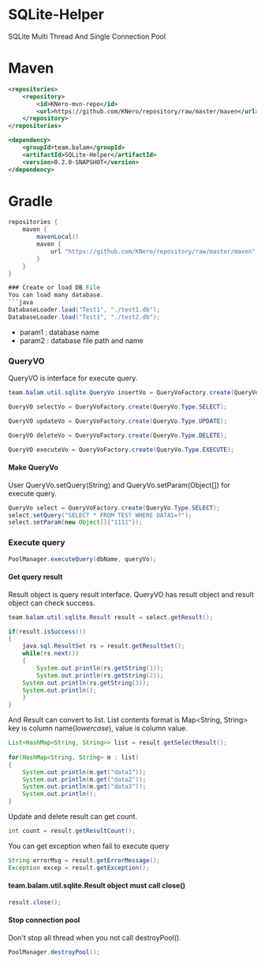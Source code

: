 # SQLite-Helper
SQLite Multi Thread And Single Connection Pool

# Maven
```xml
<repositories>
    <repository>
        <id>KNero-mvn-repo</id>
        <url>https://github.com/KNero/repository/raw/master/maven</url>
    </repository>
</repositories>
```
```xml
<dependency>
    <groupId>team.balam</groupId>
    <artifactId>SQLite-Helper</artifactId>
    <version>0.2.0-SNAPSHOT</version>
</dependency>
```
# Gradle
```gradle
repositories {
    maven {
        mavenLocal()
        maven {
            url "https://github.com/KNero/repository/raw/master/maven"
        }
    }
}

### Create or load DB File
You can load many database.
```java
DatabaseLoader.load("Test1", "./test1.db");
DatabaseLoader.load("Test1", "./test2.db");
```
* param1 : database name
* param2 : database file path and name

### QueryVO
QueryVO is interface for execute query.
```java
team.balam.util.sqlite.QueryVo insertVo = QueryVoFactory.create(QueryVo.Type.INSERT);
```
```java
QueryVO selectVo = QueryVoFactory.create(QueryVo.Type.SELECT);
```
```java
QueryVO updateVo = QueryVoFactory.create(QueryVo.Type.UPDATE);
```
```java
QueryVO deleteVo = QueryVoFactory.create(QueryVo.Type.DELETE);
```
```java
QueryVO executeVo = QueryVoFactory.create(QueryVo.Type.EXECUTE);
```

#### Make QueryVo
User QueryVo.setQuery(String) and QueryVo.setParam(Object[]) for execute query.
```java
QueryVo select = QueryVoFactory.create(QueryVo.Type.SELECT);
select.setQuery("SELECT * FROM TEST WHERE DATA1=?");
select.setParam(new Object[]{"1111"});
```

### Execute query
```java
PoolManager.executeQuery(dbName, queryVo);
```
    
#### Get query result
Result object is query result interface. QueryVO has result object and result object can check success.
```java
team.balam.util.sqlite.Result result = select.getResult();

if(result.isSuccess())
{
    java.sql.ResultSet rs = result.getResultSet();
    while(rs.next())
    {
        System.out.println(rs.getString(1));
        System.out.println(rs.getString(2));
	System.out.println(rs.getString(3));
	System.out.println();
    }
}
```
And Result can convert to list. List contents format is Map<String, String>
key is column name(*lowercase*), value is column value.

```java
List<HashMap<String, String>> list = result.getSelectResult();
			
for(HashMap<String, String> m : list)
{
	System.out.println(m.get("data1"));
	System.out.println(m.get("data2"));
	System.out.println(m.get("data3"));
	System.out.println();
}
```

Update and delete result can get count.

```java
int count = result.getResultCount();
```
You can get exception when fail to execute query

```java
String errorMsg = result.getErrorMessage();
Exception excep = result.getException();
```

#### team.balam.util.sqlite.Result object must call close()
```java
result.close();
```
#### Stop connection pool
Don't stop all thread when you not call destroyPool().
```java
PoolManager.destroyPool();
```
